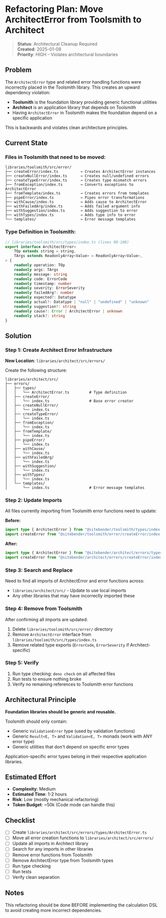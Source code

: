 # Refactoring Plan: Move ArchitectError from Toolsmith to Architect

> **Status**: Architectural Cleanup Required  
> **Created**: 2025-01-08  
> **Priority**: HIGH - Violates architectural boundaries

## Problem

The `ArchitectError` type and related error handling functions were incorrectly placed in the Toolsmith library. This creates an upward dependency violation:

- **Toolsmith** is the foundation library providing generic functional utilities
- **Architect** is an application library that depends on Toolsmith
- Having `ArchitectError` in Toolsmith makes the foundation depend on a specific application

This is backwards and violates clean architecture principles.

## Current State

### Files in Toolsmith that need to be moved:

```
libraries/toolsmith/src/error/
├── createError/index.ts          → Creates ArchitectError instances
├── createNullError/index.ts      → Creates null/undefined errors
├── createTypeError/index.ts      → Creates type mismatch errors
├── fromException/index.ts        → Converts exceptions to ArchitectError
├── fromTemplate/index.ts         → Creates errors from templates
├── pipeError/index.ts            → Pipes error transformations
├── withCause/index.ts            → Adds cause to ArchitectError
├── withFailedArg/index.ts        → Adds failed argument info
├── withSuggestion/index.ts       → Adds suggestion to error
├── withTypes/index.ts            → Adds type info to error
└── templates/                    → Error message templates
```

### Type Definition in Toolsmith:

```typescript
// libraries/toolsmith/src/types/index.ts (lines 90-108)
export interface ArchitectError<
	TOp extends string = string,
	TArgs extends ReadonlyArray<Value> = ReadonlyArray<Value>,
> {
	readonly operation: TOp
	readonly args: TArgs
	readonly message: string
	readonly code: ErrorCode
	readonly timestamp: number
	readonly severity: ErrorSeverity
	readonly failedArg?: number
	readonly expected?: Datatype
	readonly actual?: Datatype | "null" | "undefined" | "unknown"
	readonly suggestion?: string
	readonly cause?: Error | ArchitectError | unknown
	readonly stack?: string
}
```

## Solution

### Step 1: Create Architect Error Infrastructure

**New Location**: `libraries/architect/src/errors/`

Create the following structure:
```
libraries/architect/src/
├── errors/
│   ├── types/
│   │   └── ArchitectError.ts         # Type definition
│   ├── createError/
│   │   └── index.ts                  # Base error creator
│   ├── createNullError/
│   │   └── index.ts
│   ├── createTypeError/
│   │   └── index.ts
│   ├── fromException/
│   │   └── index.ts
│   ├── fromTemplate/
│   │   └── index.ts
│   ├── pipeError/
│   │   └── index.ts
│   ├── withCause/
│   │   └── index.ts
│   ├── withFailedArg/
│   │   └── index.ts
│   ├── withSuggestion/
│   │   └── index.ts
│   ├── withTypes/
│   │   └── index.ts
│   └── templates/
│       └── index.ts                  # Error message templates
```

### Step 2: Update Imports

All files currently importing from Toolsmith error functions need to update:

**Before:**
```typescript
import type { ArchitectError } from "@sitebender/toolsmith/types/index.ts"
import createError from "@sitebender/toolsmith/error/createError/index.ts"
```

**After:**
```typescript
import type { ArchitectError } from "@sitebender/architect/errors/types/ArchitectError.ts"
import createError from "@sitebender/architect/errors/createError/index.ts"
```

### Step 3: Search and Replace

Need to find all imports of ArchitectError and error functions across:
- `libraries/architect/src/` - Update to use local imports
- Any other libraries that may have incorrectly imported these

### Step 4: Remove from Toolsmith

After confirming all imports are updated:
1. Delete `libraries/toolsmith/src/error/` directory
2. Remove `ArchitectError` interface from `libraries/toolsmith/src/types/index.ts`
3. Remove related type exports (`ErrorCode`, `ErrorSeverity` if Architect-specific)

### Step 5: Verify

1. Run type checking: `deno check` on all affected files
2. Run tests to ensure nothing broke
3. Verify no remaining references to Toolsmith error functions

## Architectural Principle

**Foundation libraries should be generic and reusable.**

Toolsmith should only contain:
- Generic `ValidationError` type (used by validation functions)
- Generic `Result<E, T>` and `Validation<E, T>` monads (work with ANY error type)
- Generic utilities that don't depend on specific error types

Application-specific error types belong in their respective application libraries.

## Estimated Effort

- **Complexity**: Medium
- **Estimated Time**: 1-2 hours
- **Risk**: Low (mostly mechanical refactoring)
- **Token Budget**: ~50k (Code mode can handle this)

## Checklist

- [ ] Create `libraries/architect/src/errors/types/ArchitectError.ts`
- [ ] Move all error creation functions to `libraries/architect/src/errors/`
- [ ] Update all imports in Architect library
- [ ] Search for any imports in other libraries
- [ ] Remove error functions from Toolsmith
- [ ] Remove ArchitectError type from Toolsmith types
- [ ] Run type checking
- [ ] Run tests
- [ ] Verify clean separation

## Notes

This refactoring should be done BEFORE implementing the calculation DSL to avoid creating more incorrect dependencies.
